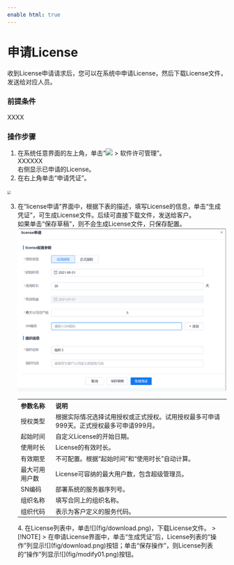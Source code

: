 ```yaml
---
enable html: true
---
```

# 申请License

收到License申请请求后，您可以在系统中申请License，然后下载License文件，发送给对应人员。

### 前提条件
XXXX

### 操作步骤
1. 在系统任意界面的左上角，单击“![](fig/nine-point.png) > 软件许可管理”。      
  XXXXXX         
  右侧显示已申请的License。        
2. 在右上角单击“申请凭证”。           
  <img src="fig/申请license01.png" style="zoom:50%">    
  
3. 在“license申请”界面中，根据下表的描述，填写License的信息，单击“生成凭证”，可生成License文件。后续可直接下载文件，发送给客户。       
  如果单击“保存草稿”，则不会生成License文件，只保存配置。             
   <img src="fig/申请license02.png" style="zoom:50%">      
   <table>
<tr>
   <th>参数名称</th>
    <th>说明</th>
</tr>
<tr>
    <td>授权类型</td>
    <td>根据实际情况选择试用授权或正式授权。试用授权最多可申请999天。正式授权最多可申请999月。</td>
</tr>
<tr>
    <td>起始时间</td>
    <td>自定义License的开始日期。</td>
</tr>
<tr>
    <td>使用时长</td>
    <td>License的有效时长。</td>
</tr>
<tr>
    <td>有效期至</td>
    <td>不可配置。根据“起始时间”和“使用时长”自动计算。</td>
</tr>
<tr>
    <td>最大可用用户数</td>
    <td>License可容纳的最大用户数，包含超级管理员。</td>
</tr>
<tr>
    <td>SN编码</td>
    <td>部署系统的服务器序列号。</td>
</tr>
<tr>
    <td>组织名称</td>
    <td>填写合同上的组织名称。</td>
</tr>
<tr>
    <td>组织代码</td>
    <td>表示为客户定义的服务代码。</td>
</tr>
</table>
4. 在License列表中，单击![](fig/download.png)，下载License文件。
> [!NOTE]
> 在申请License界面中，单击“生成凭证”后，License列表的“操作”列显示![](fig/download.png)按钮；单击“保存操作”，则License列表的“操作”列显示![](fig/modify01.png)按钮。

